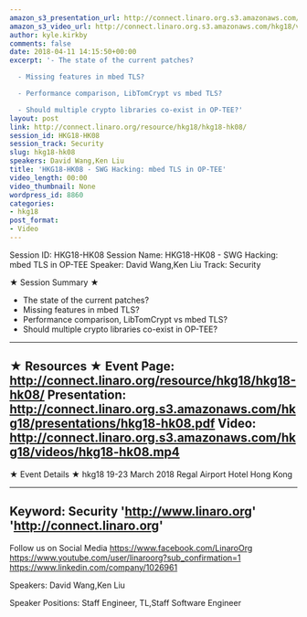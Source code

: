 ```yaml
---
amazon_s3_presentation_url: http://connect.linaro.org.s3.amazonaws.com/hkg18/presentations/hkg18-hk08.pdf
amazon_s3_video_url: http://connect.linaro.org.s3.amazonaws.com/hkg18/videos/hkg18-hk08.mp4
author: kyle.kirkby
comments: false
date: 2018-04-11 14:15:50+00:00
excerpt: '- The state of the current patches?

  - Missing features in mbed TLS?

  - Performance comparison, LibTomCrypt vs mbed TLS?

  - Should multiple crypto libraries co-exist in OP-TEE?'
layout: post
link: http://connect.linaro.org/resource/hkg18/hkg18-hk08/
session_id: HKG18-HK08
session_track: Security
slug: hkg18-hk08
speakers: David Wang,Ken Liu
title: 'HKG18-HK08 - SWG Hacking: mbed TLS in OP-TEE'
video_length: 00:00
video_thumbnail: None
wordpress_id: 8860
categories:
- hkg18
post_format:
- Video
---
```


Session ID: HKG18-HK08
Session Name: HKG18-HK08 - SWG Hacking: mbed TLS in OP-TEE
Speaker: David Wang,Ken Liu
Track: Security


★ Session Summary ★
- The state of the current patches?
- Missing features in mbed TLS?
- Performance comparison, LibTomCrypt vs mbed TLS?
- Should multiple crypto libraries co-exist in OP-TEE?

---------------------------------------------------
★ Resources ★
Event Page: http://connect.linaro.org/resource/hkg18/hkg18-hk08/
Presentation: http://connect.linaro.org.s3.amazonaws.com/hkg18/presentations/hkg18-hk08.pdf
Video: http://connect.linaro.org.s3.amazonaws.com/hkg18/videos/hkg18-hk08.mp4
 ---------------------------------------------------
★ Event Details ★
hkg18
19-23 March 2018 
Regal Airport Hotel Hong Kong

---------------------------------------------------
Keyword: Security
'http://www.linaro.org'
'http://connect.linaro.org'
---------------------------------------------------
Follow us on Social Media
https://www.facebook.com/LinaroOrg
https://www.youtube.com/user/linaroorg?sub_confirmation=1
https://www.linkedin.com/company/1026961

Speakers: David Wang,Ken Liu

Speaker Positions: Staff Engineer, TL,Staff Software Engineer


